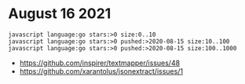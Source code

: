 # August 16 2021

~~~
javascript language:go stars:>0 size:0..10
javascript language:go stars:>0 pushed:>2020-08-15 size:10..100
javascript language:go stars:>0 pushed:>2020-08-15 size:100..1000
~~~

- https://github.com/inspirer/textmapper/issues/48
- https://github.com/xarantolus/jsonextract/issues/1
